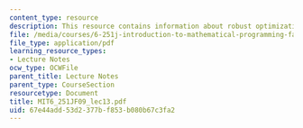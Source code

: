 ```yaml
---
content_type: resource
description: This resource contains information about robust optimization.
file: /media/courses/6-251j-introduction-to-mathematical-programming-fall-2009/67e44add53d2377bf853b080b67c3fa2_MIT6_251JF09_lec13.pdf
file_type: application/pdf
learning_resource_types:
- Lecture Notes
ocw_type: OCWFile
parent_title: Lecture Notes
parent_type: CourseSection
resourcetype: Document
title: MIT6_251JF09_lec13.pdf
uid: 67e44add-53d2-377b-f853-b080b67c3fa2
---
```

